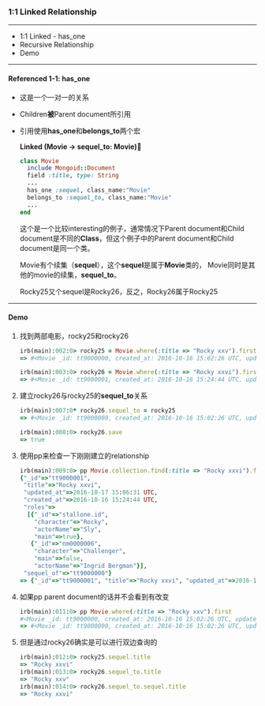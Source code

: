 ### 1:1 Linked Relationship

---

* 1:1 Linked - has_one
* Recursive Relationship
* Demo

---

#### Referenced 1-1: has_one

- 这是一个一对一的关系

- Children**被**Parent document所引用

- 引用使用**has_one**和**belongs_to**两个宏

  **Linked (Movie -> sequel_to: Movie)**

  ```ruby
  class Movie
    include Mongoid::Document
    field :title, type: String
    ...
    has_one :sequel, class_name:"Movie"
    belongs_to :sequel_to, class_name:"Movie"
    ...
  end
  ```

  这个是一个比较interesting的例子，通常情况下Parent document和Child document是不同的**Class**，但这个例子中的Parent document和Child document是同一个类。

  Movie有个续集（**sequel**），这个**sequel**是属于**Movie**类的， Movie同时是其他的movie的续集，**sequel_to**。

  Rocky25又个sequel是Rocky26，反之，Rocky26属于Rocky25

---

#### Demo

1. 找到两部电影，rocky25和rocky26

   ```ruby
   irb(main):002:0> rocky25 = Movie.where(:title => "Rocky xxv").first
   => #<Movie _id: tt9000000, created_at: 2016-10-16 15:02:26 UTC, updated_at: 2016-10-16 15:02:26 UTC, title: "Rocky xxv", type: nil, rated: nil, year: nil, release_date: nil, runtime: nil, votes: nil, countries: nil, languages: nil, genres: nil, filmingLocations(filming_locations): nil, metascore: nil, simplePlot(simple_plot): nil, plot: nil, urlIMDB(url_imdb): nil, urlPoster(url_poster): nil, directors: nil, actors: nil, writer_ids: nil, sequel_of: nil>

   irb(main):003:0> rocky26 = Movie.where(:title => "Rocky xxvi").first
   => #<Movie _id: tt9000001, created_at: 2016-10-16 15:24:44 UTC, updated_at: 2016-10-16 15:24:44 UTC, title: "Rocky xxvi", type: nil, rated: nil, year: nil, release_date: nil, runtime: nil, votes: nil, countries: nil, languages: nil, genres: nil, filmingLocations(filming_locations): nil, metascore: nil, simplePlot(simple_plot): nil, plot: nil, urlIMDB(url_imdb): nil, urlPoster(url_poster): nil, directors: nil, actors: nil, writer_ids: nil, sequel_of: nil>
   ```

2. 建立rocky26与rocky25的**sequel_to**关系

   ```ruby
   irb(main):007:0* rocky26.sequel_to = rocky25
   => #<Movie _id: tt9000000, created_at: 2016-10-16 15:02:26 UTC, updated_at: 2016-10-16 15:02:26 UTC, title: "Rocky xxv", type: nil, rated: nil, year: nil, release_date: nil, runtime: nil, votes: nil, countries: nil, languages: nil, genres: nil, filmingLocations(filming_locations): nil, metascore: nil, simplePlot(simple_plot): nil, plot: nil, urlIMDB(url_imdb): nil, urlPoster(url_poster): nil, directors: nil, actors: nil, writer_ids: nil, sequel_of: nil>

   irb(main):008:0> rocky26.save
   => true
   ```

3. 使用pp来检查一下刚刚建立的relationship

   ```ruby
   irb(main):009:0> pp Movie.collection.find(:title => "Rocky xxvi").first
   {"_id"=>"tt9000001",
    "title"=>"Rocky xxvi",
    "updated_at"=>2016-10-17 15:06:31 UTC,
    "created_at"=>2016-10-16 15:24:44 UTC,
    "roles"=>
     [{"_id"=>"stallone.id",
       "character"=>"Rocky",
       "actorName"=>"Sly",
       "main"=>true},
      {"_id"=>"nm0000006",
       "character"=>"Challenger",
       "main"=>false,
       "actorName"=>"Ingrid Bergman"}],
    "sequel_of"=>"tt9000000"}
   => {"_id"=>"tt9000001", "title"=>"Rocky xxvi", "updated_at"=>2016-10-17 15:06:31 UTC, "created_at"=>2016-10-16 15:24:44 UTC, "roles"=>[{"_id"=>"stallone.id", "character"=>"Rocky", "actorName"=>"Sly", "main"=>true}, {"_id"=>"nm0000006", "character"=>"Challenger", "main"=>false, "actorName"=>"Ingrid Bergman"}], "sequel_of"=>"tt9000000"}
   ```

4. 如果pp parent document的话并不会看到有改变

   ```ruby
   irb(main):011:0> pp Movie.where(:title => "Rocky xxv").first
   #<Movie _id: tt9000000, created_at: 2016-10-16 15:02:26 UTC, updated_at: 2016-10-16 15:02:26 UTC, title: "Rocky xxv", type: nil, rated: nil, year: nil, release_date: nil, runtime: nil, votes: nil, countries: nil, languages: nil, genres: nil, filmingLocations(filming_locations): nil, metascore: nil, simplePlot(simple_plot): nil, plot: nil, urlIMDB(url_imdb): nil, urlPoster(url_poster): nil, directors: nil, actors: nil, writer_ids: nil, sequel_of: nil>
   => #<Movie _id: tt9000000, created_at: 2016-10-16 15:02:26 UTC, updated_at: 2016-10-16 15:02:26 UTC, title: "Rocky xxv", type: nil, rated: nil, year: nil, release_date: nil, runtime: nil, votes: nil, countries: nil, languages: nil, genres: nil, filmingLocations(filming_locations): nil, metascore: nil, simplePlot(simple_plot): nil, plot: nil, urlIMDB(url_imdb): nil, urlPoster(url_poster): nil, directors: nil, actors: nil, writer_ids: nil, sequel_of: nil>
   ```

5. 但是通过rocky26确实是可以进行双边查询的

   ```ruby
   irb(main):012:0> rocky25.sequel.title
   => "Rocky xxvi"
   irb(main):013:0> rocky26.sequel_to.title
   => "Rocky xxv"
   irb(main):014:0> rocky26.sequel_to.sequel.title
   => "Rocky xxvi"
   ```

   ​

